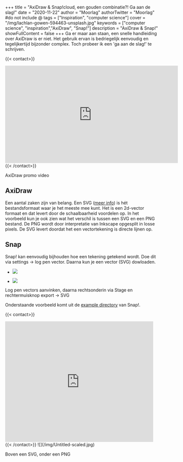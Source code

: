 +++
title = "AxiDraw & Snap!cloud, een gouden combinatie?! Ga aan de slag!"
date = "2020-11-22"
author = "Moorlag"
authorTwitter = "Moorlag" #do not include @
tags = ["Inspiration", "computer science"]
cover = "/img/lachlan-gowen-594463-unsplash.jpg"
keywords = ["computer science", "inspiration","AxiDraw", "Snap!"]
description = "AxiDraw & Snap!"
showFullContent = false
+++
Ga er maar aan staan, een snelle handleiding over AxiDraw is er niet. Het gebruik ervan is bedriegelijk eenvoudig en tegelijkertijd bijzonder complex. Toch probeer ik een 'ga aan de slag!' te schrijven.

{{< contact>}}
<iframe width="560" height="315" src="https://www.youtube.com/embed/5492ZjivAQ0" title="YouTube video player" frameborder="0" allow="accelerometer; autoplay; clipboard-write; encrypted-media; gyroscope; picture-in-picture" allowfullscreen></iframe>
{{< /contact>}}

AxiDraw promo video

## AxiDraw

Een aantal zaken zijn van belang. Een SVG ([meer info](https://fileinfo.com/extension/svg)) is hét bestandsformaat waar je het meeste mee kunt. Het is een 2d-vector formaat en dat levert door de schaalbaarheid voordelen op. In het voorbeeld kun je ook zien wat het verschil is tussen een SVG en een PNG bestand. De PNG wordt door interpretatie van Inkscape opgesplit in losse pixels. De SVG levert doordat het een vectortekening is directe lijnen op.

## Snap

Snap! kan eenvoudig bijhouden hoe een tekening getekend wordt. Doe dit via settings -> log pen vector. Daarna kun je een vector (SVG) dowloaden.

- ![](/img/Screenshot-2020-11-22-at-18.50.27.png)

- ![](/img/Screenshot-2020-11-22-at-18.51.23-1.png)


Log pen vectors aanvinken, daarna rechtsonderin via Stage en rechtermuisknop export -> SVG

Onderstaande voorbeeld komt uit de [example directory](https://snap.berkeley.edu/examples) van Snap!.

{{< contact>}}
<iframe allowfullscreen allow="geolocation; microphone; camera" frameborder="0" src="https://snap.berkeley.edu/embed?project=4trispi&amp;user=cynthiaso&amp;showTitle=true&amp;showAuthor=true&amp;editButton=true&amp;pauseButton=true" width="480" height="390"></iframe>
{{< /contact>}}
![](/img/Untitled-scaled.jpg)

Boven een SVG, onder een PNG
